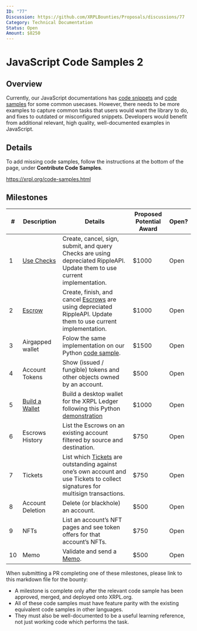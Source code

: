 ```yaml
---
ID: "77"
Discussion: https://github.com/XRPLBounties/Proposals/discussions/77
Category: Technical Documentation
Status: Open
Amount: $8250
---
```


# JavaScript Code Samples 2

## Overview

Currently, our JavaScript documentations has [code snippets](https://github.com/XRPLF/xrpl.js/tree/main/packages/xrpl/snippets/src) and [code samples](https://github.com/XRPLF/xrpl-dev-portal/tree/master/content/_code-samples) for some common usecases. However, there needs to be more examples to capture common tasks that users would want the library to do, and fixes to outdated or misconfigured snippets. Developers would benefit from additional relevant, high quality, well-documented examples in JavaScript.

## Details

To add missing code samples, follow the instructions at the bottom of the page, under **Contribute Code Samples**.

https://xrpl.org/code-samples.html

## Milestones

| #   | Description                                                                                                                                   | Details                                                                                                                                                                   | Proposed Potential Award | Open? |
| --- | --------------------------------------------------------------------------------------------------------------------------------------------- | ------------------------------------------------------------------------------------------------------------------------------------------------------------------------- | ------------------------ | ----- |
| 1   | [Use Checks](https://github.com/XRPLF/xrpl-dev-portal/tree/master/content/_code-samples/checks/js)                                            | Create, cancel, sign, submit, and query Checks are using depreciated RippleAPI. Update them to use current implementation.                                                | $1000                    | Open  |
| 2   | [Escrow](https://github.com/XRPLF/xrpl-dev-portal/tree/master/content/_code-samples/escrow/js)                                                | Create, finish, and cancel [Escrows](https://xrpl.org/escrow.html) are using depreciated RippleAPI. Update them to use current implementation.                            | $1000                    | Open  |
| 3   | Airgapped wallet                                                                                                                              | Folow the same implementation on our Python [code sample](https://github.com/XRPLF/xrpl-dev-portal/tree/master/content/_code-samples/airgapped-wallet/py).                | $1500                    | Open  |
| 4   | Account Tokens                                                                                                                                | Show (issued / fungible) tokens and other objects owned by an account.                                                                                                    | $500                     | Open  |
| 5   | [Build a Wallet](https://github.com/XRPLF/xrpl-dev-portal/tree/ec25f6bbddf182550186406f85913014aa423f44/content/_code-samples/build-a-wallet) | Build a desktop wallet for the XRPL Ledger following this Python [demonstration](https://xrpl.org/build-a-desktop-wallet-in-python.html#6-domain-verification-and-polish) | $1000                    | Open  |
| 6   | Escrows History                                                                                                                               | List the Escrows on an existing account filtered by source and destination.                                                                                               | $750                     | Open  |
| 7   | Tickets                                                                                                                                       | List which [Tickets](https://xrpl.org/use-tickets.html) are outstanding against one’s own account and use Tickets to collect signatures for multisign transactions.       | $750                     | Open  |
| 8   | Account Deletion                                                                                                                              | Delete (or blackhole) an account.                                                                                                                                         | $500                     | Open  |
| 9   | NFTs                                                                                                                                          | List an account’s NFT pages and see token offers for that account’s NFTs.                                                                                                 | $750                     | Open  |
| 10  | Memo                                                                                                                                          | Validate and send a [Memo](https://xrpl.org/transaction-common-fields.html#memos-field).                                                                                  | $500                     | Open  |

When submitting a PR completing one of these milestones, please link to this markdown file for the bounty:

- A milestone is complete only after the relevant code sample has been approved, merged, and deployed onto XRPL.org.
- All of these code samples must have feature parity with the existing equivalent code samples in other languages.
- They must also be well-documented to be a useful learning reference, not just working code which performs the task.
